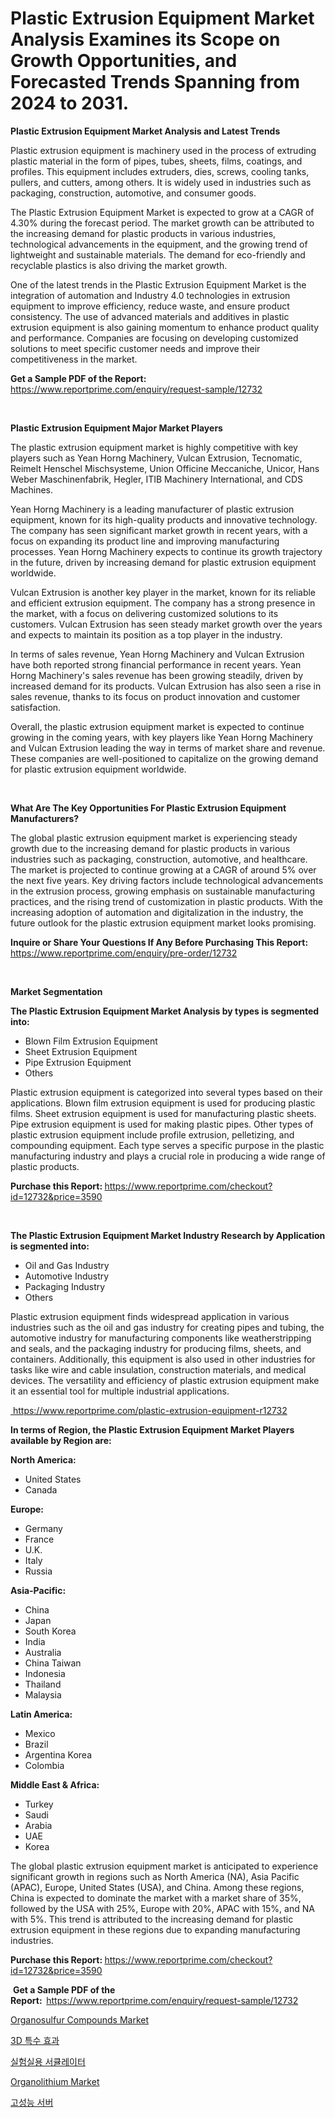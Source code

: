<p><h1>Plastic Extrusion Equipment Market Analysis Examines its Scope on Growth Opportunities, and Forecasted Trends Spanning from 2024 to 2031.</h1></p><p><strong>Plastic Extrusion Equipment Market Analysis and Latest Trends</strong></p>
<p><p>Plastic extrusion equipment is machinery used in the process of extruding plastic material in the form of pipes, tubes, sheets, films, coatings, and profiles. This equipment includes extruders, dies, screws, cooling tanks, pullers, and cutters, among others. It is widely used in industries such as packaging, construction, automotive, and consumer goods.</p><p>The Plastic Extrusion Equipment Market is expected to grow at a CAGR of 4.30% during the forecast period. The market growth can be attributed to the increasing demand for plastic products in various industries, technological advancements in the equipment, and the growing trend of lightweight and sustainable materials. The demand for eco-friendly and recyclable plastics is also driving the market growth.</p><p>One of the latest trends in the Plastic Extrusion Equipment Market is the integration of automation and Industry 4.0 technologies in extrusion equipment to improve efficiency, reduce waste, and ensure product consistency. The use of advanced materials and additives in plastic extrusion equipment is also gaining momentum to enhance product quality and performance. Companies are focusing on developing customized solutions to meet specific customer needs and improve their competitiveness in the market.</p></p>
<p><strong>Get a Sample PDF of the Report:&nbsp;</strong> <a href="https://www.reportprime.com/enquiry/request-sample/12732">https://www.reportprime.com/enquiry/request-sample/12732</a></p>
<p>&nbsp;</p>
<p><strong>Plastic Extrusion Equipment Major Market Players</strong></p>
<p><p>The plastic extrusion equipment market is highly competitive with key players such as Yean Horng Machinery, Vulcan Extrusion, Tecnomatic, Reimelt Henschel Mischsysteme, Union Officine Meccaniche, Unicor, Hans Weber Maschinenfabrik, Hegler, ITIB Machinery International, and CDS Machines.</p><p>Yean Horng Machinery is a leading manufacturer of plastic extrusion equipment, known for its high-quality products and innovative technology. The company has seen significant market growth in recent years, with a focus on expanding its product line and improving manufacturing processes. Yean Horng Machinery expects to continue its growth trajectory in the future, driven by increasing demand for plastic extrusion equipment worldwide.</p><p>Vulcan Extrusion is another key player in the market, known for its reliable and efficient extrusion equipment. The company has a strong presence in the market, with a focus on delivering customized solutions to its customers. Vulcan Extrusion has seen steady market growth over the years and expects to maintain its position as a top player in the industry.</p><p>In terms of sales revenue, Yean Horng Machinery and Vulcan Extrusion have both reported strong financial performance in recent years. Yean Horng Machinery's sales revenue has been growing steadily, driven by increased demand for its products. Vulcan Extrusion has also seen a rise in sales revenue, thanks to its focus on product innovation and customer satisfaction.</p><p>Overall, the plastic extrusion equipment market is expected to continue growing in the coming years, with key players like Yean Horng Machinery and Vulcan Extrusion leading the way in terms of market share and revenue. These companies are well-positioned to capitalize on the growing demand for plastic extrusion equipment worldwide.</p></p>
<p>&nbsp;</p>
<p><strong>What Are The Key Opportunities For Plastic Extrusion Equipment Manufacturers?</strong></p>
<p><p>The global plastic extrusion equipment market is experiencing steady growth due to the increasing demand for plastic products in various industries such as packaging, construction, automotive, and healthcare. The market is projected to continue growing at a CAGR of around 5% over the next five years. Key driving factors include technological advancements in the extrusion process, growing emphasis on sustainable manufacturing practices, and the rising trend of customization in plastic products. With the increasing adoption of automation and digitalization in the industry, the future outlook for the plastic extrusion equipment market looks promising.</p></p>
<p><strong>Inquire or Share Your Questions If Any Before Purchasing This Report:</strong> <a href="https://www.reportprime.com/enquiry/pre-order/12732">https://www.reportprime.com/enquiry/pre-order/12732</a></p>
<p>&nbsp;</p>
<p><strong>Market Segmentation</strong></p>
<p><strong>The Plastic Extrusion Equipment Market Analysis by types is segmented into:</strong></p>
<p><ul><li>Blown Film Extrusion Equipment</li><li>Sheet Extrusion Equipment</li><li>Pipe Extrusion Equipment</li><li>Others</li></ul></p>
<p><p>Plastic extrusion equipment is categorized into several types based on their applications. Blown film extrusion equipment is used for producing plastic films. Sheet extrusion equipment is used for manufacturing plastic sheets. Pipe extrusion equipment is used for making plastic pipes. Other types of plastic extrusion equipment include profile extrusion, pelletizing, and compounding equipment. Each type serves a specific purpose in the plastic manufacturing industry and plays a crucial role in producing a wide range of plastic products.</p></p>
<p><strong>Purchase this Report:&nbsp;</strong><a href="https://www.reportprime.com/checkout?id=12732&price=3590">https://www.reportprime.com/checkout?id=12732&price=3590</a></p>
<p>&nbsp;</p>
<p><strong>The Plastic Extrusion Equipment Market Industry Research by Application is segmented into:</strong></p>
<p><ul><li>Oil and Gas Industry</li><li>Automotive Industry</li><li>Packaging Industry</li><li>Others</li></ul></p>
<p><p>Plastic extrusion equipment finds widespread application in various industries such as the oil and gas industry for creating pipes and tubing, the automotive industry for manufacturing components like weatherstripping and seals, and the packaging industry for producing films, sheets, and containers. Additionally, this equipment is also used in other industries for tasks like wire and cable insulation, construction materials, and medical devices. The versatility and efficiency of plastic extrusion equipment make it an essential tool for multiple industrial applications.</p></p>
<p><a href="https://www.reportprime.com/plastic-extrusion-equipment-r12732">&nbsp;https://www.reportprime.com/plastic-extrusion-equipment-r12732</a></p>
<p><strong>In terms of Region, the Plastic Extrusion Equipment Market Players available by Region are:</strong></p>
<p>
    <p> <strong> North America: </strong>
        <ul>
            <li>United States</li>
            <li>Canada</li>
        </ul>
        </p> 
    <p> <strong> Europe: </strong>
        <ul>
            <li>Germany</li>
            <li>France</li>
            <li>U.K.</li>
            <li>Italy</li>
            <li>Russia</li>
        </ul>
        </p> 
    <p> <strong> Asia-Pacific: </strong>
        <ul>
            <li>China</li>
            <li>Japan</li>
            <li>South Korea</li>
            <li>India</li>
            <li>Australia</li>
            <li>China Taiwan</li>
            <li>Indonesia</li>
            <li>Thailand</li>
            <li>Malaysia</li>
        </ul>
        </p> 
    <p> <strong> Latin America: </strong>
        <ul>
            <li>Mexico</li>
            <li>Brazil</li>
            <li>Argentina Korea</li>
            <li>Colombia</li>
        </ul>
        </p> 
    <p> <strong> Middle East & Africa: </strong>
        <ul>
            <li>Turkey</li>
            <li>Saudi</li>
            <li>Arabia</li>
            <li>UAE</li>
            <li>Korea</li>
        </ul>
    </p>
    </p>
<p><p>The global plastic extrusion equipment market is anticipated to experience significant growth in regions such as North America (NA), Asia Pacific (APAC), Europe, United States (USA), and China. Among these regions, China is expected to dominate the market with a market share of 35%, followed by the USA with 25%, Europe with 20%, APAC with 15%, and NA with 5%. This trend is attributed to the increasing demand for plastic extrusion equipment in these regions due to expanding manufacturing industries.</p></p>
<p><strong>Purchase this Report: </strong><a href="https://www.reportprime.com/checkout?id=12732&price=3590">https://www.reportprime.com/checkout?id=12732&price=3590</a></p>
<p>&nbsp;<strong>Get a Sample PDF of the Report:&nbsp;&nbsp;</strong><a href="https://www.reportprime.com/enquiry/request-sample/12732">https://www.reportprime.com/enquiry/request-sample/12732</a></p>
<p><strong></strong></p>
<p><p><a href="https://issuu.com/reportprime-2/docs/organosulfur-compounds-market-size-2030.pptx">Organosulfur Compounds Market</a></p><p><a href="https://medium.com/@sophieinleeds/3d-%ED%8A%B9%EC%88%98-%ED%9A%A8%EA%B3%BC-%EC%8B%9C%EC%9E%A5-%EB%8F%99%ED%96%A5-%EB%B0%8F-%EC%8B%9C%EC%9E%A5-%EB%B6%84%EC%84%9D%EC%9D%80-2024-2031%EB%85%84-%EA%B8%B0%EA%B0%84%EC%9D%84-%EC%98%88%EC%83%81%ED%95%98%EA%B3%A0-%EC%9E%88%EC%8A%B5%EB%8B%88%EB%8B%A4-9ae67381b9a4">3D 특수 효과</a></p><p><a href="https://github.com/Penelolack456456/Market-Research-Report-List-1/blob/main/322984418995.md">실험실용 서큘레이터</a></p><p><a href="https://issuu.com/reportprime-2/docs/organolithium-market-size-2030.pptx">Organolithium Market</a></p><p><a href="https://medium.com/@gustavorn8776/%EA%B3%A0%EC%84%B1%EB%8A%A5-%EC%84%9C%EB%B2%84-%EC%8B%9C%EC%9E%A5-%EC%A1%B0%EC%82%AC-%EB%B3%B4%EA%B3%A0%EC%84%9C-%EA%B7%B8-%EC%97%AD%EC%82%AC-%EB%B0%8F-2024%EB%85%84%EB%B6%80%ED%84%B0-2031%EB%85%84%EA%B9%8C%EC%A7%80%EC%9D%98-%EC%98%88%EC%B8%A1-98bc5aa0df1d">고성능 서버</a></p></p>